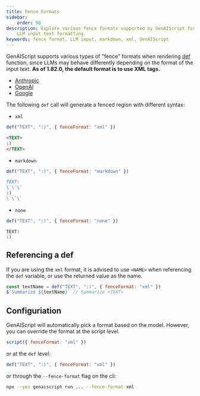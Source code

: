```yaml
---
title: Fence Formats
sidebar:
    order: 90
description: Explore various fence formats supported by GenAIScript for optimal
    LLM input text formatting.
keywords: fence format, LLM input, markdown, xml, GenAIScript
---
```


GenAIScript supports various types of "fence" formats when rendering [def](/genaiscript/reference/scripts/content) function, since LLMs may behave differently depending on the format of the input text.
**As of 1.82.0, the default format is to use XML tags.**

- [Anthropic](https://docs.anthropic.com/en/docs/build-with-claude/prompt-engineering/use-xml-tags)
- [OpenAI](https://platform.openai.com/docs/guides/prompt-engineering#tactic-use-delimiters-to-clearly-indicate-distinct-parts-of-the-input)
- [Google](https://cloud.google.com/vertex-ai/generative-ai/docs/learn/prompts/structure-prompts)

The following `def` call will generate a fenced region with different syntax:

- `xml`

```js
def("TEXT", ":)", { fenceFormat: "xml" })
```

```markdown
<TEXT>
:)
</TEXT>
```

- `markdown`

```js
def("TEXT", ":)", { fenceFormat: "markdown" })
```

```markdown
TEXT:
\`\`\`
:)
\`\`\`
```

- `none`

```js
def("TEXT", ":)", { fenceFormat: "none" })
```

```text
TEXT:
:)
```

## Referencing a def

If you are using the `xml` format, it is advised to use `<NAME>` when referencing the `def` variable, or use the returned value as the name.

```js
const textName = def("TEXT", ":)", { fenceFormat: "xml" })
$`Summarize ${textName}` // Summarize <TEXT>
```

## Configuriation

GenAIScript will automatically pick a format based on the model. However, you can override the format at the script level.

```js
script({ fenceFormat: "xml" })
```

or at the `def` level:

```js
def("TEXT", ":)", { fenceFormat: "xml" })
```

or through the `--fence-format` flag on the cli:

```sh
npx --yes genaiscript run ... --fence-format xml
```
